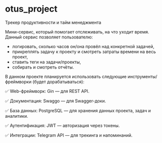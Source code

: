 # otus_project

Трекер продуктивности и тайм менеджмента

Мини-сервис, который помогает отслеживать, на что уходит время.
Данный сервис позволяет пользователю: 
- логировать, сколько часов он/она провёл над конкретной задачей, 
- прикреплять задачу к проекту и смотреть затраты времени на весь проект, 
- ставить теги на задачи/проекты, 
- собирать и смотреть отчёты.

В данном проекте планируется использовать следующие инструменты/фреймворки (будет дорабатываться):

✅ Web-фреймворк:
Gin — для REST API.

✅ Документация:
Swaggo — для Swagger-доки. 

✅ База данных:
PostgreSQL — для хранения данных проекта, задач и аналитики.

✅ Аутентификация:
JWT — авторизация через токены.

✅ Интеграции:
Telegram API — для трекинга и напоминаний.
